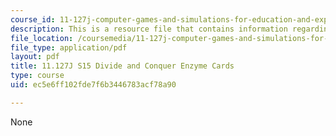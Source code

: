 ```yaml
---
course_id: 11-127j-computer-games-and-simulations-for-education-and-exploration-spring-2015
description: This is a resource file that contains information regarding enzyme cards.
file_location: /coursemedia/11-127j-computer-games-and-simulations-for-education-and-exploration-spring-2015/ec5e6ff102fde7f6b3446783acf78a90_MIT11_127JS15_DC_enzyme.pdf
file_type: application/pdf
layout: pdf
title: 11.127J S15 Divide and Conquer Enzyme Cards
type: course
uid: ec5e6ff102fde7f6b3446783acf78a90

---
```

None
